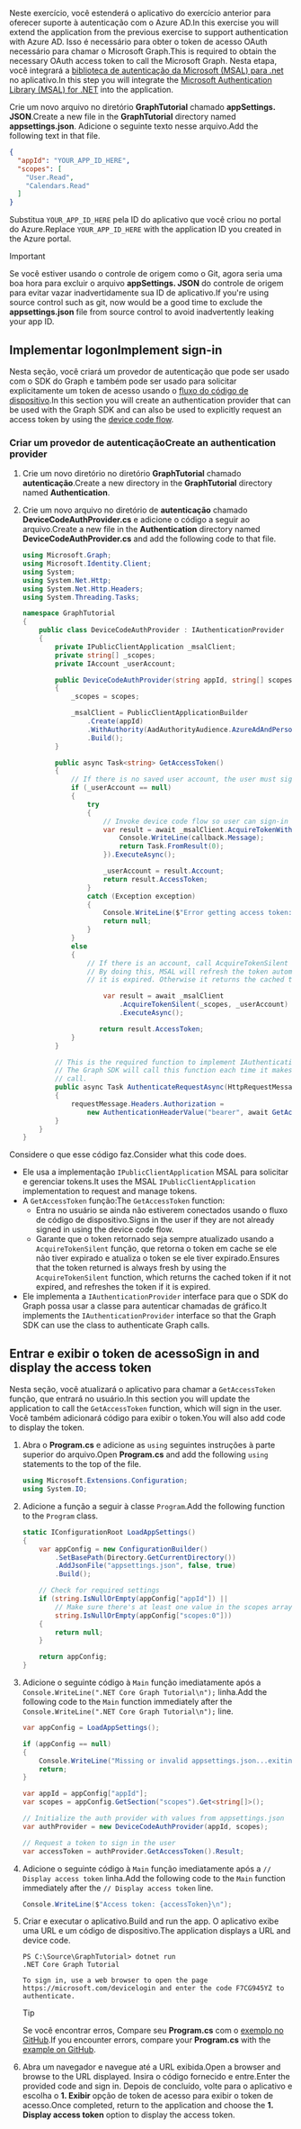 <!-- markdownlint-disable MD002 MD041 -->

<span data-ttu-id="97061-101">Neste exercício, você estenderá o aplicativo do exercício anterior para oferecer suporte à autenticação com o Azure AD.</span><span class="sxs-lookup"><span data-stu-id="97061-101">In this exercise you will extend the application from the previous exercise to support authentication with Azure AD.</span></span> <span data-ttu-id="97061-102">Isso é necessário para obter o token de acesso OAuth necessário para chamar o Microsoft Graph.</span><span class="sxs-lookup"><span data-stu-id="97061-102">This is required to obtain the necessary OAuth access token to call the Microsoft Graph.</span></span> <span data-ttu-id="97061-103">Nesta etapa, você integrará a [biblioteca de autenticação da Microsoft (MSAL) para .net](https://github.com/AzureAD/microsoft-authentication-library-for-dotnet) no aplicativo.</span><span class="sxs-lookup"><span data-stu-id="97061-103">In this step you will integrate the [Microsoft Authentication Library (MSAL) for .NET](https://github.com/AzureAD/microsoft-authentication-library-for-dotnet) into the application.</span></span>

<span data-ttu-id="97061-104">Crie um novo arquivo no diretório **GraphTutorial** chamado **appSettings. JSON**.</span><span class="sxs-lookup"><span data-stu-id="97061-104">Create a new file in the **GraphTutorial** directory named **appsettings.json**.</span></span> <span data-ttu-id="97061-105">Adicione o seguinte texto nesse arquivo.</span><span class="sxs-lookup"><span data-stu-id="97061-105">Add the following text in that file.</span></span>

```json
{
  "appId": "YOUR_APP_ID_HERE",
  "scopes": [
    "User.Read",
    "Calendars.Read"
  ]
}
```

<span data-ttu-id="97061-106">Substitua `YOUR_APP_ID_HERE` pela ID do aplicativo que você criou no portal do Azure.</span><span class="sxs-lookup"><span data-stu-id="97061-106">Replace `YOUR_APP_ID_HERE` with the application ID you created in the Azure portal.</span></span>

> [!IMPORTANT]
> <span data-ttu-id="97061-107">Se você estiver usando o controle de origem como o Git, agora seria uma boa hora para excluir o arquivo **appSettings. JSON** do controle de origem para evitar vazar inadvertidamente sua ID de aplicativo.</span><span class="sxs-lookup"><span data-stu-id="97061-107">If you're using source control such as git, now would be a good time to exclude the **appsettings.json** file from source control to avoid inadvertently leaking your app ID.</span></span>

## <a name="implement-sign-in"></a><span data-ttu-id="97061-108">Implementar logon</span><span class="sxs-lookup"><span data-stu-id="97061-108">Implement sign-in</span></span>

<span data-ttu-id="97061-109">Nesta seção, você criará um provedor de autenticação que pode ser usado com o SDK do Graph e também pode ser usado para solicitar explicitamente um token de acesso usando o [fluxo do código de dispositivo](https://docs.microsoft.com/azure/active-directory/develop/v2-oauth2-device-code).</span><span class="sxs-lookup"><span data-stu-id="97061-109">In this section you will create an authentication provider that can be used with the Graph SDK and can also be used to explicitly request an access token by using the [device code flow](https://docs.microsoft.com/azure/active-directory/develop/v2-oauth2-device-code).</span></span>

### <a name="create-an-authentication-provider"></a><span data-ttu-id="97061-110">Criar um provedor de autenticação</span><span class="sxs-lookup"><span data-stu-id="97061-110">Create an authentication provider</span></span>

1. <span data-ttu-id="97061-111">Crie um novo diretório no diretório **GraphTutorial** chamado **autenticação**.</span><span class="sxs-lookup"><span data-stu-id="97061-111">Create a new directory in the **GraphTutorial** directory named **Authentication**.</span></span>
1. <span data-ttu-id="97061-112">Crie um novo arquivo no diretório de **autenticação** chamado **DeviceCodeAuthProvider.cs** e adicione o código a seguir ao arquivo.</span><span class="sxs-lookup"><span data-stu-id="97061-112">Create a new file in the **Authentication** directory named **DeviceCodeAuthProvider.cs** and add the following code to that file.</span></span>

    ```csharp
    using Microsoft.Graph;
    using Microsoft.Identity.Client;
    using System;
    using System.Net.Http;
    using System.Net.Http.Headers;
    using System.Threading.Tasks;

    namespace GraphTutorial
    {
        public class DeviceCodeAuthProvider : IAuthenticationProvider
        {
            private IPublicClientApplication _msalClient;
            private string[] _scopes;
            private IAccount _userAccount;

            public DeviceCodeAuthProvider(string appId, string[] scopes)
            {
                _scopes = scopes;

                _msalClient = PublicClientApplicationBuilder
                    .Create(appId)
                    .WithAuthority(AadAuthorityAudience.AzureAdAndPersonalMicrosoftAccount, true)
                    .Build();
            }

            public async Task<string> GetAccessToken()
            {
                // If there is no saved user account, the user must sign-in
                if (_userAccount == null)
                {
                    try
                    {
                        // Invoke device code flow so user can sign-in with a browser
                        var result = await _msalClient.AcquireTokenWithDeviceCode(_scopes, callback => {
                            Console.WriteLine(callback.Message);
                            return Task.FromResult(0);
                        }).ExecuteAsync();

                        _userAccount = result.Account;
                        return result.AccessToken;
                    }
                    catch (Exception exception)
                    {
                        Console.WriteLine($"Error getting access token: {exception.Message}");
                        return null;
                    }
                }
                else
                {
                    // If there is an account, call AcquireTokenSilent
                    // By doing this, MSAL will refresh the token automatically if
                    // it is expired. Otherwise it returns the cached token.

                        var result = await _msalClient
                            .AcquireTokenSilent(_scopes, _userAccount)
                            .ExecuteAsync();

                       return result.AccessToken;
                }
            }

            // This is the required function to implement IAuthenticationProvider
            // The Graph SDK will call this function each time it makes a Graph
            // call.
            public async Task AuthenticateRequestAsync(HttpRequestMessage requestMessage)
            {
                requestMessage.Headers.Authorization =
                    new AuthenticationHeaderValue("bearer", await GetAccessToken());
            }
        }
    }
    ```

<span data-ttu-id="97061-113">Considere o que esse código faz.</span><span class="sxs-lookup"><span data-stu-id="97061-113">Consider what this code does.</span></span>

- <span data-ttu-id="97061-114">Ele usa a implementação `IPublicClientApplication` MSAL para solicitar e gerenciar tokens.</span><span class="sxs-lookup"><span data-stu-id="97061-114">It uses the MSAL `IPublicClientApplication` implementation to request and manage tokens.</span></span>
- <span data-ttu-id="97061-115">A `GetAccessToken` função:</span><span class="sxs-lookup"><span data-stu-id="97061-115">The `GetAccessToken` function:</span></span>
  - <span data-ttu-id="97061-116">Entra no usuário se ainda não estiverem conectados usando o fluxo de código de dispositivo.</span><span class="sxs-lookup"><span data-stu-id="97061-116">Signs in the user if they are not already signed in using the device code flow.</span></span>
  - <span data-ttu-id="97061-117">Garante que o token retornado seja sempre atualizado usando a `AcquireTokenSilent` função, que retorna o token em cache se ele não tiver expirado e atualiza o token se ele tiver expirado.</span><span class="sxs-lookup"><span data-stu-id="97061-117">Ensures that the token returned is always fresh by using the `AcquireTokenSilent` function, which returns the cached token if it not expired, and refreshes the token if it is expired.</span></span>
- <span data-ttu-id="97061-118">Ele implementa a `IAuthenticationProvider` interface para que o SDK do Graph possa usar a classe para autenticar chamadas de gráfico.</span><span class="sxs-lookup"><span data-stu-id="97061-118">It implements the `IAuthenticationProvider` interface so that the Graph SDK can use the class to authenticate Graph calls.</span></span>

## <a name="sign-in-and-display-the-access-token"></a><span data-ttu-id="97061-119">Entrar e exibir o token de acesso</span><span class="sxs-lookup"><span data-stu-id="97061-119">Sign in and display the access token</span></span>

<span data-ttu-id="97061-120">Nesta seção, você atualizará o aplicativo para chamar a `GetAccessToken` função, que entrará no usuário.</span><span class="sxs-lookup"><span data-stu-id="97061-120">In this section you will update the application to call the `GetAccessToken` function, which will sign in the user.</span></span> <span data-ttu-id="97061-121">Você também adicionará código para exibir o token.</span><span class="sxs-lookup"><span data-stu-id="97061-121">You will also add code to display the token.</span></span>

1. <span data-ttu-id="97061-122">Abra o **Program.cs** e adicione as `using` seguintes instruções à parte superior do arquivo.</span><span class="sxs-lookup"><span data-stu-id="97061-122">Open **Program.cs** and add the following `using` statements to the top of the file.</span></span>

    ```csharp
    using Microsoft.Extensions.Configuration;
    using System.IO;
    ```

1. <span data-ttu-id="97061-123">Adicione a função a seguir à classe `Program`.</span><span class="sxs-lookup"><span data-stu-id="97061-123">Add the following function to the `Program` class.</span></span>

    ```csharp
    static IConfigurationRoot LoadAppSettings()
    {
        var appConfig = new ConfigurationBuilder()
            .SetBasePath(Directory.GetCurrentDirectory())
            .AddJsonFile("appsettings.json", false, true)
            .Build();

        // Check for required settings
        if (string.IsNullOrEmpty(appConfig["appId"]) ||
            // Make sure there's at least one value in the scopes array
            string.IsNullOrEmpty(appConfig["scopes:0"]))
        {
            return null;
        }

        return appConfig;
    }
    ```

1. <span data-ttu-id="97061-124">Adicione o seguinte código à `Main` função imediatamente após a `Console.WriteLine(".NET Core Graph Tutorial\n");` linha.</span><span class="sxs-lookup"><span data-stu-id="97061-124">Add the following code to the `Main` function immediately after the `Console.WriteLine(".NET Core Graph Tutorial\n");` line.</span></span>

    ```csharp
    var appConfig = LoadAppSettings();

    if (appConfig == null)
    {
        Console.WriteLine("Missing or invalid appsettings.json...exiting");
        return;
    }

    var appId = appConfig["appId"];
    var scopes = appConfig.GetSection("scopes").Get<string[]>();

    // Initialize the auth provider with values from appsettings.json
    var authProvider = new DeviceCodeAuthProvider(appId, scopes);

    // Request a token to sign in the user
    var accessToken = authProvider.GetAccessToken().Result;
    ```

1. <span data-ttu-id="97061-125">Adicione o seguinte código à `Main` função imediatamente após a `// Display access token` linha.</span><span class="sxs-lookup"><span data-stu-id="97061-125">Add the following code to the `Main` function immediately after the `// Display access token` line.</span></span>

    ```csharp
    Console.WriteLine($"Access token: {accessToken}\n");
    ```

1. <span data-ttu-id="97061-126">Criar e executar o aplicativo.</span><span class="sxs-lookup"><span data-stu-id="97061-126">Build and run the app.</span></span> <span data-ttu-id="97061-127">O aplicativo exibe uma URL e um código de dispositivo.</span><span class="sxs-lookup"><span data-stu-id="97061-127">The application displays a URL and device code.</span></span>

    ```Shell
    PS C:\Source\GraphTutorial> dotnet run
    .NET Core Graph Tutorial

    To sign in, use a web browser to open the page https://microsoft.com/devicelogin and enter the code F7CG945YZ to authenticate.
    ```

    > [!TIP]
    > <span data-ttu-id="97061-128">Se você encontrar erros, Compare seu **Program.cs** com o [exemplo no GitHub](https://github.com/microsoftgraph/msgraph-training-dotnet-core/blob/master/demos/01-create-app/GraphTutorial/Program.cs).</span><span class="sxs-lookup"><span data-stu-id="97061-128">If you encounter errors, compare your **Program.cs** with the [example on GitHub](https://github.com/microsoftgraph/msgraph-training-dotnet-core/blob/master/demos/01-create-app/GraphTutorial/Program.cs).</span></span>

1. <span data-ttu-id="97061-129">Abra um navegador e navegue até a URL exibida.</span><span class="sxs-lookup"><span data-stu-id="97061-129">Open a browser and browse to the URL displayed.</span></span> <span data-ttu-id="97061-130">Insira o código fornecido e entre.</span><span class="sxs-lookup"><span data-stu-id="97061-130">Enter the provided code and sign in.</span></span> <span data-ttu-id="97061-131">Depois de concluído, volte para o aplicativo e escolha o **1. Exibir** opção de token de acesso para exibir o token de acesso.</span><span class="sxs-lookup"><span data-stu-id="97061-131">Once completed, return to the application and choose the **1. Display access token** option to display the access token.</span></span>
